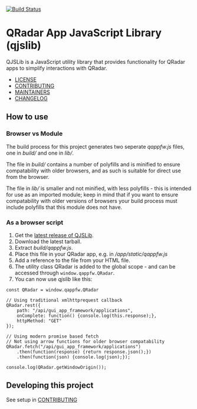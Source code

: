 [![Build Status](https://travis-ci.com/IBM/qjslib.svg?branch=master)](https://travis-ci.com/IBM/qjslib)
# QRadar App JavaScript Library (qjslib)
QJSLib is a JavaScript utility library that provides functionality for QRadar apps to simplify interactions with QRadar.
* [LICENSE](LICENSE)
* [CONTRIBUTING](CONTRIBUTING.md)
* [MAINTAINERS](MAINTAINERS.md)
* [CHANGELOG](CHANGELOG.md)

## How to use
### Browser vs Module
The build process for this project generates two seperate *qappfw.js* files, one in *build/* and one in *lib/*. 

The file in *build/* contains a number of polyfills and is minified to ensure compatability with older browsers, and as such is suitable for direct use from the browser. 

The file in *lib/* is smaller and not minified, with less polyfills - this is intended for use as an imported module; keep in mind that if you want to ensure compatability with older versions of browsers your build process must include polyfills that this module does not have.
### As a browser script
1. Get the [latest release of QJSLib](https://github.com/IBM/qjslib/releases). 
2. Download the latest tarball. 
3. Extract *build/qappfw.js*.
4. Place this file in your QRadar app, e.g. in */app/static/qappfw.js*
5. Add a reference to the file from your HTML file.
6. The utility class QRadar is added to the global scope - and can be accessed through `window.qappfw.QRadar`.
7. You can now use *qjslib* like this:
```
const QRadar = window.qappfw.QRadar

// Using traditional xmlhttprequest callback
QRadar.rest({
	path: "/api/gui_app_framework/applications",
	onComplete: function() {console.log(this.response);},
	httpMethod: "GET"
});

// Using modern promise based fetch
// Not using arrow functions for older browser compatability
QRadar.fetch("/api/gui_app_framework/applications")
	.then(function(response) {return response.json();})
	.then(function(json) {console.log(json);});

console.log(QRadar.getWindowOrigin());
```

## Developing this project
See setup in [CONTRIBUTING](CONTRIBUTING.md#Setup)
